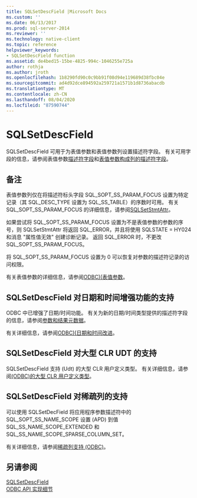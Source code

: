 ```yaml
---
title: SQLSetDescField |Microsoft Docs
ms.custom: ''
ms.date: 06/13/2017
ms.prod: sql-server-2014
ms.reviewer: ''
ms.technology: native-client
ms.topic: reference
helpviewer_keywords:
- SQLSetDescField function
ms.assetid: de4bed15-15be-4825-994c-1046255e725a
author: rothja
ms.author: jroth
ms.openlocfilehash: 1b8290fd90c0c9bb91f08d94e119689d38fbc04e
ms.sourcegitcommit: ad4d92dce894592a259721a1571b1d8736abacdb
ms.translationtype: MT
ms.contentlocale: zh-CN
ms.lasthandoff: 08/04/2020
ms.locfileid: "87590744"
---
```

# <a name="sqlsetdescfield"></a>SQLSetDescField
  SQLSetDescField 可用于为表值参数和表值参数列设置描述符字段。 有关可用字段的信息，请参阅表值参数[描述符字段](../native-client-odbc-table-valued-parameters/table-valued-parameter-descriptor-fields.md)和[表值参数构成列的描述符字段](../native-client-odbc-table-valued-parameters/descriptor-fields-for-table-valued-parameter-constituent-columns.md)。  
  
## <a name="remarks"></a>备注  
 表值参数列仅在将描述符标头字段 SQL_SOPT_SS_PARAM_FOCUS 设置为特定记录（其 SQL_DESC_TYPE 设置为 SQL_SS_TABLE）的序数时可用。 有关 SQL_SOPT_SS_PARAM_FOCUS 的详细信息，请参阅[SQLSetStmtAttr](sqlsetstmtattr.md)。  
  
 如果尝试将 SQL_SOPT_SS_PARAM_FOCUS 设置为不是表值参数的参数的序号，则 SQLSetStmtAttr 将返回 SQL_ERROR，并且将使用 SQLSTATE = HY024 和消息 "属性值无效" 创建诊断记录。 返回 SQL_ERROR 时，不更改 SQL_SOPT_SS_PARAM_FOCUS。  
  
 将 SQL_SOPT_SS_PARAM_FOCUS 设置为 0 可以恢复对参数的描述符记录的访问权限。  
  
 有关表值参数的详细信息，请参阅[ODBC&#41;&#40;表值参数](../native-client-odbc-table-valued-parameters/table-valued-parameters-odbc.md)。  
  
## <a name="sqlsetdescfield-support-for-enhanced-date-and-time-features"></a>SQLSetDescField 对日期和时间增强功能的支持  
 ODBC 中已增强了日期/时间功能。 有关为新的日期/时间类型提供的描述符字段的信息，请参阅[参数和结果元数据](../native-client-odbc-date-time/metadata-parameter-and-result.md)。  
  
 有关详细信息，请参阅[ODBC&#41;&#40;日期和时间改进](../native-client-odbc-date-time/date-and-time-improvements-odbc.md)。  
  
## <a name="sqlsetdescfield-support-for-large-clr-udts"></a>SQLSetDescField 对大型 CLR UDT 的支持  
 SQLSetDescField 支持 (Udt) 的大型 CLR 用户定义类型。 有关详细信息，请参阅[&#40;ODBC&#41;的大型 CLR 用户定义类型](../native-client/odbc/large-clr-user-defined-types-odbc.md)。  
  
## <a name="sqlsetdescfield-support-for-sparse-columns"></a>SQLSetDescField 对稀疏列的支持  
 可以使用 SQLSetDecField 将应用程序参数描述符中的 SQL_SOPT_SS_NAME_SCOPE 设置 (APD) 到值 SQL_SS_NAME_SCOPE_EXTENDED 和 SQL_SS_NAME_SCOPE_SPARSE_COLUMN_SET。  
  
 有关详细信息，请参阅[稀疏列支持 &#40;ODBC&#41;](../native-client/odbc/sparse-columns-support-odbc.md)。  
  
## <a name="see-also"></a>另请参阅  
 [SQLSetDescField](https://go.microsoft.com/fwlink/?LinkId=80705)   
 [ODBC API 实现细节](odbc-api-implementation-details.md)  
  
  
